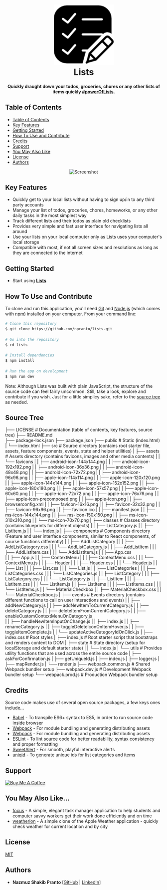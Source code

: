 <h1 align="center">
  <br>
  <a href="http://www.amitmerchant.com/electron-markdownify"><img src="./src/assets/favicons/android-icon-192x192.png" alt="Lists" width="192"></a>
  <br>
  Lists
  <br>
</h1>

<h4 align="center">Quickly draught down your todos, groceries, chores or any other lists of items quickly <a href="https://github.com/npranto/lists" target="_blank">#powerOfLists</a>.</h4>

## Table of Contents

* [Table of Contents](#table-of-contents)
* [Key Features](#key-features)
* [Getting Started](#getting-started)
* [How To Use and Contribute](#how-to-use-and-contribute)
* [Credits](#credits)
* [Support](#support)
* [You May Also Like](#you-may-also-like)
* [License](#license)
* [Authors](#authors)

<div align="center">
	<img src="https://media.giphy.com/media/3o6MbhbYBsqTrbP2qQ/giphy.gif" alt="Screenshot" />
</div>

## Key Features

* Quickly get to your local lists without having to sign up/in to any third party accounts
* Manage your list of todos, groceries, chores, homeworks, or any other daily tasks in the most simplest way
* Track different lists and their todos as plain old checklists
* Provides very simple and fast user interface for navigating lists all around
* Use your lists on your local computer only as Lists uses your computer's local storage 
* Compatible with most, if not all screen sizes and resolutions as long as they are connected to the internet

## Getting Started

* Start using [**Lists**](https://github.com/npranto/lists)

## How To Use and Contribute

To clone and run this application, you'll need [Git](https://git-scm.com) and [Node.js](https://nodejs.org/en/download/) (which comes with [npm](http://npmjs.com)) installed on your computer. From your command line:

```bash
# Clone this repository
$ git clone https://github.com/npranto/lists.git

# Go into the repository
$ cd lists

# Install dependencies
$ npm install

# Run the app on development
$ npm run dev
```

Note: Although Lists was built with plain JavaScript, the structure of the source code can feel fairly uncommon. Still, take a look, explore and contribute if you wish. Just for a little simplicy sake, refer to the [source tree](#source-tree) as needed. 

## Source Tree
	
	
├── LICENSE																# Documentation (table of contents, key features, source tree)
├── README.md																								
├── package-lock.json
├── package.json
├── public																# Static (index.html)
|  └── index.html
├── src																		# Source directory (contains root starter file, assets, feature components, events, state and helper utilities)
|  ├── assets															# Assets directory (contains favicons, images and other media contents)
|  |  └── favicons
|  |     ├── android-icon-144x144.png
|  |     ├── android-icon-192x192.png
|  |     ├── android-icon-36x36.png
|  |     ├── android-icon-48x48.png
|  |     ├── android-icon-72x72.png
|  |     ├── android-icon-96x96.png
|  |     ├── apple-icon-114x114.png
|  |     ├── apple-icon-120x120.png
|  |     ├── apple-icon-144x144.png
|  |     ├── apple-icon-152x152.png
|  |     ├── apple-icon-180x180.png
|  |     ├── apple-icon-57x57.png
|  |     ├── apple-icon-60x60.png
|  |     ├── apple-icon-72x72.png
|  |     ├── apple-icon-76x76.png
|  |     ├── apple-icon-precomposed.png
|  |     ├── apple-icon.png
|  |     ├── browserconfig.xml
|  |     ├── favicon-16x16.png
|  |     ├── favicon-32x32.png
|  |     ├── favicon-96x96.png
|  |     ├── favicon.ico
|  |     ├── manifest.json
|  |     ├── ms-icon-144x144.png
|  |     ├── ms-icon-150x150.png
|  |     ├── ms-icon-310x310.png
|  |     └── ms-icon-70x70.png
|  ├── classes														# Classes directory (contains blueprints for different objects)
|  |  ├── ListCategory.js
|  |  ├── ListItem.js
|  |  └── index.js
|  ├── components													# Components directory (Feature and user interface components, similar to React components, of course functions differently)
|  |  ├── AddListCategory
|  |  |  ├── AddListCategory.css
|  |  |  └── AddListCategory.js
|  |  ├── AddListItem
|  |  |  ├── AddListItem.css
|  |  |  └── AddListItem.js
|  |  ├── App.css	
|  |  ├── App.js
|  |  ├── ContextMenu
|  |  |  ├── ContextMenu.css
|  |  |  └── ContextMenu.js
|  |  ├── Header
|  |  |  ├── Header.css
|  |  |  └── Header.js
|  |  ├── List
|  |  |  ├── List.css
|  |  |  └── List.js
|  |  ├── ListCategories
|  |  |  ├── ListCategories.css
|  |  |  └── ListCategories.js
|  |  ├── ListCategory
|  |  |  ├── ListCategory.css
|  |  |  └── ListCategory.js
|  |  ├── ListItem
|  |  |  ├── ListItem.css
|  |  |  └── ListItem.js
|  |  ├── ListItems
|  |  |  ├── ListItems.css
|  |  |  └── ListItems.js
|  |  └── MaterialCheckbox
|  |     ├── MaterialCheckbox.css
|  |     └── MaterialCheckbox.js
|  ├── events															# Events directory (contains different functions to call on user interactions and events)
|  |  ├── addNewCategory.js
|  |  ├── addNewItemToCurrentCategory.js
|  |  ├── deleteCategory.js
|  |  ├── deleteItemFromCurrentCategory.js
|  |  ├── enableCustomContextMenuOnCategory.js					
|  |  ├── handleNewItemInputOnChange.js
|  |  ├── index.js
|  |  ├── renameCategory.js
|  |  ├── toggleDeleteIconOnItemHover.js
|  |  ├── toggleItemComplete.js
|  |  └── updateActiveCategoryIdOnClick.js
|  ├── index.css													# Root styles
|  ├── index.js														# Root starter script that bootstraps and renders content to DOM
|  ├── state															# State directory (setup for localStorage and default starter state)
|  |  └── index.js
|  └── utils															# Provides utility functions that are used across the entire source code
|     ├── askForConfirmation.js
|     ├── getUniqueId.js
|     ├── index.js
|     ├── logger.js
|     ├── mapRender.js
|     └── render.js
├── webpack.common.js											# Shared Webpack bundler setup
├── webpack.dev.js												# Development Webpack bundler setup
└── webpack.prod.js												# Production Webpack bundler setup


## Credits

Source code makes use of several open source packages, a few keys ones include...

- [Babel](https://babeljs.io/) - To transpile ES6+ syntax to ES5, in order to run source code inside browser
- [Webpack](https://webpack.js.org/) - For module bundling and generating distributing assets
- [Webpack](https://webpack.js.org/) - For module bundling and generating distributing assets
- [ESLint](https://eslint.org/) - To lint source code for better readability, syntax consistency and proper formatting
- [SweetAlert](https://sweetalert.js.org/) - For smooth, playful interactive alerts 
- [uniqid](https://www.npmjs.com/package/uniqid) - To generate unique ids for list categories and items

## Support

<a href="https://www.buymeacoffee.com/nsplovescoffee" target="_blank"><img src="https://www.buymeacoffee.com/assets/img/custom_images/purple_img.png" alt="Buy Me A Coffee" style="height: 41px !important;width: 174px !important;box-shadow: 0px 3px 2px 0px rgba(190, 190, 190, 0.5) !important;-webkit-box-shadow: 0px 3px 2px 0px rgba(190, 190, 190, 0.5) !important;" ></a>

## You May Also Like...

- [focus](https://github.com/npranto/focus) - A simple, elegant task manager application to help students and computer savvy workers get their work done efficiently and on time
- [weatherion](https://github.com/npranto/weatherion) - A simple clone of the Apple Weather application - quickly check weather for current location and by city

## License

[MIT](https://tldrlegal.com/license/mit-license)

## Authors

* **Nazmuz Shakib Pranto** [[GitHub](https://github.com/npranto) | [LinkedIn](https://www.linkedin.com/in/npranto/)]
